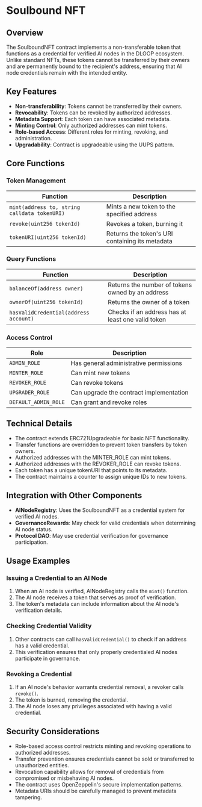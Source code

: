 # Soulbound NFT

## Overview

The SoulboundNFT contract implements a non-transferable token that functions as a credential for verified AI nodes in the DLOOP ecosystem. Unlike standard NFTs, these tokens cannot be transferred by their owners and are permanently bound to the recipient's address, ensuring that AI node credentials remain with the intended entity.

## Key Features

- **Non-transferability**: Tokens cannot be transferred by their owners.
- **Revocability**: Tokens can be revoked by authorized addresses.
- **Metadata Support**: Each token can have associated metadata.
- **Minting Control**: Only authorized addresses can mint tokens.
- **Role-based Access**: Different roles for minting, revoking, and administration.
- **Upgradability**: Contract is upgradeable using the UUPS pattern.

## Core Functions

### Token Management

| Function | Description |
|----------|-------------|
| `mint(address to, string calldata tokenURI)` | Mints a new token to the specified address |
| `revoke(uint256 tokenId)` | Revokes a token, burning it |
| `tokenURI(uint256 tokenId)` | Returns the token's URI containing its metadata |

### Query Functions

| Function | Description |
|----------|-------------|
| `balanceOf(address owner)` | Returns the number of tokens owned by an address |
| `ownerOf(uint256 tokenId)` | Returns the owner of a token |
| `hasValidCredential(address account)` | Checks if an address has at least one valid token |

### Access Control

| Role | Description |
|------|-------------|
| `ADMIN_ROLE` | Has general administrative permissions |
| `MINTER_ROLE` | Can mint new tokens |
| `REVOKER_ROLE` | Can revoke tokens |
| `UPGRADER_ROLE` | Can upgrade the contract implementation |
| `DEFAULT_ADMIN_ROLE` | Can grant and revoke roles |

## Technical Details

- The contract extends ERC721Upgradeable for basic NFT functionality.
- Transfer functions are overridden to prevent token transfers by token owners.
- Authorized addresses with the MINTER_ROLE can mint tokens.
- Authorized addresses with the REVOKER_ROLE can revoke tokens.
- Each token has a unique tokenURI that points to its metadata.
- The contract maintains a counter to assign unique IDs to new tokens.

## Integration with Other Components

- **AINodeRegistry**: Uses the SoulboundNFT as a credential system for verified AI nodes.
- **GovernanceRewards**: May check for valid credentials when determining AI node status.
- **Protocol DAO**: May use credential verification for governance participation.

## Usage Examples

### Issuing a Credential to an AI Node

1. When an AI node is verified, AINodeRegistry calls the `mint()` function.
2. The AI node receives a token that serves as proof of verification.
3. The token's metadata can include information about the AI node's verification details.

### Checking Credential Validity

1. Other contracts can call `hasValidCredential()` to check if an address has a valid credential.
2. This verification ensures that only properly credentialed AI nodes participate in governance.

### Revoking a Credential

1. If an AI node's behavior warrants credential removal, a revoker calls `revoke()`.
2. The token is burned, removing the credential.
3. The AI node loses any privileges associated with having a valid credential.

## Security Considerations

- Role-based access control restricts minting and revoking operations to authorized addresses.
- Transfer prevention ensures credentials cannot be sold or transferred to unauthorized entities.
- Revocation capability allows for removal of credentials from compromised or misbehaving AI nodes.
- The contract uses OpenZeppelin's secure implementation patterns.
- Metadata URIs should be carefully managed to prevent metadata tampering.